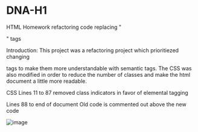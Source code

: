 # DNA-H1
HTML Homework refactoring code replacing "<div>" tags

  Introduction: This project was a refactoring project which prioritiezed changing <div> tags to make them more understandable with semantic tags. The CSS was also modified in order to reduce the number of classes and make the html document a little more readable.  

CSS
Lines 11 to 87 
removed class indicators in favor of elemental tagging 

Lines 88 to end of document
Old code is commented out above the new code

  ![image](https://user-images.githubusercontent.com/83098902/127754603-491f54fc-f80b-4aa7-9bce-e99b902e89f6.png)
